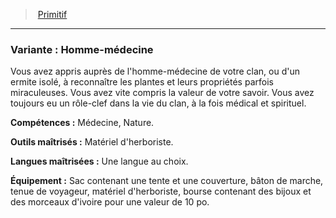 ﻿---
!Generic
Id: background_primitif_hd.md#variante--homme-médecine
ParentLink: background_primitif_hd.md#primitif
Name: 'Variante : Homme-médecine'
ParentName: Primitif
NameLevel: 3
---
> [Primitif](hd_background_primitif.md)

---

### Variante : Homme-médecine

Vous avez appris auprès de l'homme-médecine de votre clan, ou d'un ermite isolé, à reconnaître les plantes et leurs propriétés parfois miraculeuses. Vous avez vite compris la valeur de votre savoir. Vous avez toujours eu un rôle-clef dans la vie du clan, à la fois médical et spirituel.

**Compétences :** Médecine, Nature.

**Outils maîtrisés :** Matériel d'herboriste.

**Langues maîtrisées :** Une langue au choix.

**Équipement :** Sac contenant une tente et une couverture, bâton de marche, tenue de voyageur, matériel d'herboriste, bourse contenant des bijoux et des morceaux d'ivoire pour une valeur de 10 po.

